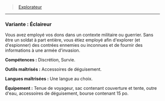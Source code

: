 ﻿---
!SubBackgroundItem
Abilities: Discrétion, Survie.
MasteredTools: Accessoires de déguisement.
MasteredLanguages: Une langue au choix.
Equipment: Tenue de voyageur, sac contenant couverture et tente, outre d'eau, accessoires de déguisement, bourse contenant 15 po.
Id: background_explorateur_hd.md#variante--Éclaireur
ParentLink: background_explorateur_hd.md#explorateur
Name: 'Variante : Éclaireur'
ParentName: Explorateur
NameLevel: 3
Attributes: {}
---
> [Explorateur](hd_background_explorateur.md)

---

### Variante : Éclaireur

Vous avez employé vos dons dans un contexte militaire ou guerrier. Sans être un soldat à part entière, vous étiez employé afin d'explorer (et d'espionner) des contrées ennemies ou inconnues et de fournir des informations à une armée d'invasion.

**Compétences :** Discrétion, Survie.

**Outils maîtrisés :** Accessoires de déguisement.

**Langues maîtrisées :** Une langue au choix.

**Équipement :** Tenue de voyageur, sac contenant couverture et tente, outre d'eau, accessoires de déguisement, bourse contenant 15 po.

